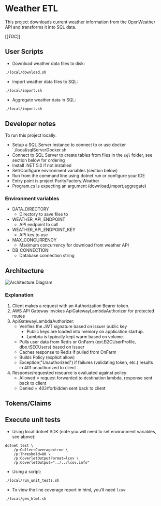 # Weather ETL
This project downloads current weather information from the OpenWeather API and transforms it into SQL data.

[[_TOC_]]

## User Scripts
- Download weather data files to disk:
```bash
./local/download.sh
```

- Import weather data files to SQL:
```bash
./local/import.sh
```

- Aggregate weather data in SQL:
```bash
./local/import.sh
```

## Developer notes
To run this project locally:
* Setup a SQL Server instance to connect to or use docker `./local/sqlServerDocker.sh
* Connect to SQL Server to create tables from files in the `sql` folder, see section below for ordering
 * Install .NET 5.0 if not installed
 * Set/Configure environment variables (section below)
 * Run from the command line using dotnet run or configure your IDE
 * Entry point is project ParityFactory.Weather
 * Program.cs is expecting an argument (download,import,aggregate)
 
### Environment variables
* DATA_DIRECTORY
  * Directory to save files to
* WEATHER_API_ENDPOINT
  * API endpoint to call
* WEATHER_API_ENDPOINT_KEY
  * API key to use
* MAX_CONCURRENCY
  * Maximum concurrency for download from weather API
* DB_CONNECTION
  * Database connection string

## Architecture
![Architecture Diagram](APIGatewayLambdaAuthArchitecture.png)

### Explanation
1. Client makes a request with an Authorization Bearer token.
1. AWS API Gateway invokes ApiGatewayLambdaAuthorizer for protected routes
1. ApiGatewayLambdaAuthorizer:
   - Verifies the JWT signature based on issuer public key
     - Public keys are loaded into memory on application startup.  
     - Lambda is typically kept warm based on volume.
   - Pulls user data from Redis or OnFarm (ext.B2CUserProfile, dbo.tSECUsers) based on issuer
   - Caches response to Redis if pulled from OnFarm
   - Builds Policy (explicit allow)
   - Exception("Unauthorized") if failures (validating token, etc.) results in 401 unauthorized to client
1. Response/requested resource is evaluated against policy:
   - Allowed = request forwarded to destination lambda, response sent back to client
   - Denied = 403/forbidden sent back to client

## Tokens/Claims

## Execute unit tests
- Using local dotnet SDK (note you will need to set environment variables, see above):
```
dotnet test \
    /p:CollectCoverage=true \
    /p:Threshold=80 \
    /p:CoverletOutputFormat=lcov \
    /p:CoverletOutput="../../lcov.info"
```

- Using a script:
```bash
./local/run_unit_tests.sh
```

- To view the line coverage report in html, you'll need `lcov`:
```bash
./local/gen_html.sh
```
